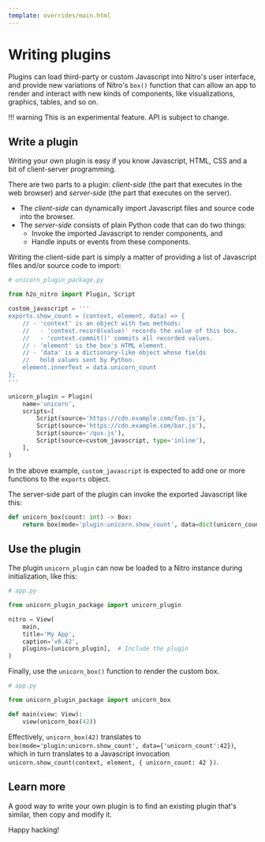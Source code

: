 ```yaml
---
template: overrides/main.html
---
```

# Writing plugins

Plugins can load third-party or custom Javascript into Nitro's user interface, and provide new variations of
Nitro's `box()` function that can allow an app to render and interact with new kinds of components, like visualizations,
graphics, tables, and so on.

!!! warning 
    This is an experimental feature. API is subject to change.

## Write a plugin

Writing your own plugin is easy if you know Javascript, HTML, CSS and a bit of client-server programming.

There are two parts to a plugin: *client-side* (the part that executes in the web browser) and *server-side*
(the part that executes on the server).

- The *client-side* can dynamically import Javascript files and source code into the browser.
- The *server-side* consists of plain Python code that can do two things:
    - Invoke the imported Javascript to render components, and
    - Handle inputs or events from these components.

Writing the client-side part is simply a matter of providing a list of Javascript files and/or source code to import:

```py
# unicorn_plugin_package.py

from h2o_nitro import Plugin, Script

custom_javascript = '''
exports.show_count = (context, element, data) => {
    // - 'context' is an object with two methods:
    //   - 'context.record(value)' records the value of this box.
    //   - 'context.commit()' commits all recorded values.
    // - 'element' is the box's HTML element.
    // - 'data' is a dictionary-like object whose fields
    //   hold values sent by Python. 
    element.innerText = data.unicorn_count
};
'''

unicorn_plugin = Plugin(
    name='unicorn',
    scripts=[
        Script(source='https://cdn.example.com/foo.js'),
        Script(source='https://cdn.example.com/bar.js'),
        Script(source='/qux.js'),
        Script(source=custom_javascript, type='inline'),
    ],
)
```

In the above example, `custom_javascript` is expected to add one or more functions to the `exports` object.

The server-side part of the plugin can invoke the exported Javascript like this:

```py 
def unicorn_box(count: int) -> Box:
    return box(mode='plugin:unicorn.show_count', data=dict(unicorn_count=count))
```

## Use the plugin

The plugin `unicorn_plugin` can now be loaded to a Nitro instance during initialization, like this:

```py
# app.py

from unicorn_plugin_package import unicorn_plugin

nitro = View(
    main,
    title='My App',
    caption='v0.42',
    plugins=[unicorn_plugin],  # Include the plugin
)
```

Finally, use the `unicorn_box()` function to render the custom box.

```py 
# app.py

from unicorn_plugin_package import unicorn_box

def main(view: View):
    view(unicorn_box(42))
```

Effectively, `unicorn_box(42)` translates to `box(mode='plugin:unicorn.show_count', data={'unicorn_count':42})`, which
in turn translates to a Javascript invocation `unicorn.show_count(context, element, { unicorn_count: 42 })`.

## Learn more

A good way to write your own plugin is to find an existing plugin that's similar, then copy and modify it.

Happy hacking!
